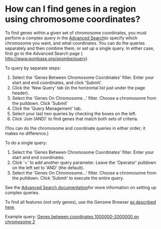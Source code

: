 # How can I find genes in a region using chromosome coordinates?
<!-- pombase_categories: Querying/Searching -->

To find genes within a given set of chromosome coordinates, you must
perform a complex query in the [Advanced Search](/spombe/query/)to
specify which chromosome you want, and what coordinates. You can do the
queries separately and then combine them, or set up a single query. In
either case, first go to the Advanced Search page (
<http://www.pombase.org/spombe/query>).

To query by separate steps:

1.  Select the 'Genes Between Chromosome Coordinates' filter. Enter your
    start and end coordinates, and click 'Submit'.
2.  Click the 'New Query' tab (in the horizontal list just under the
    page header).
3.  Select the 'Genes On Chromosome...' filter. Choose a chromosome from
    the pulldown. Click 'Submit'
4.  Click the 'Query Management' tab.
5.  Select your last two queries by checking the boxes on the left.
6.  Click 'Join (AND)' to find genes that match both sets of criteria.

(You can do the chromosome and coordinate queries in either order; it
makes no difference.)

To do a single query:

1.  Select the 'Genes Between Chromosome Coordinates' filter. Enter your
    start and end coordinates.
2.  Click '+' to add another query parameter. Leave the 'Operator'
    pulldown on the left set to 'AND' (the default).
3.  Select the 'Genes On Chromosome...' filter. Choose a chromosome from
    the pulldown. Click 'Submit' to execute the entire query.

See the [Advanced Search documentation](/documentation/advanced-search-documentation)for more
information on setting up complex queries.

To find all features (not only genes), use the Genome Browser [as described here](/faq/how-can-i-retrieve-sequence-region-using-sequence-coordinates).

Example query: [Genes between coordinates 1000000-2000000 on chromosome 2](/spombe/query/builder?filter=37&value=%5B%7B%22param%22:%7B%22filter_1%22:%7B%22filter%22:%2210%22,%22query%22:%22II%22%7D,%22filter_2%22:%7B%22operator%22:%22AND%22,%22filter%22:%2215%22,%22query_1%22:%221000000%22,%22query_2%22:%222000000%22%7D%7D,%22filter_count%22:%222%22%7D%5D)

